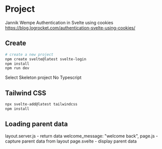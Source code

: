 # Project

Jannik Wempe
Authentication in Svelte using cookies
https://blog.logrocket.com/authentication-svelte-using-cookies/

## Create

```bash
# create a new project 
npm create svelte@latest svelte-login
npm install
npm run dev
```

Select Skeleton project 
No Typescript

## Tailwind CSS

```bash
npx svelte-add@latest tailwindcss
npm install
```

## Loading parent data

layout.server.js - return data welcome_message: "welcome back",
page.js - capture parent data from layout
page.svelte - display parent data
